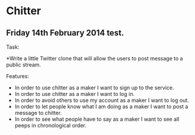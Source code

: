 Chitter
===

Friday 14th February 2014 test.
-------------------------------

Task: 

*Write a little Twitter clone that will allow the users to post message to a public stream.

Features: 
* In order to use chitter as a maker I want to sign up to the service. 
* In order to use chitter as a maker I want to log in. 
* In order to avoid others to use my account as a maker I want to log out. 
* In order to let people know what I am doing as a maker I want to post a message to chitter. 
* In order to see what people have to say as a maker I want to see all peeps in chronological order.

